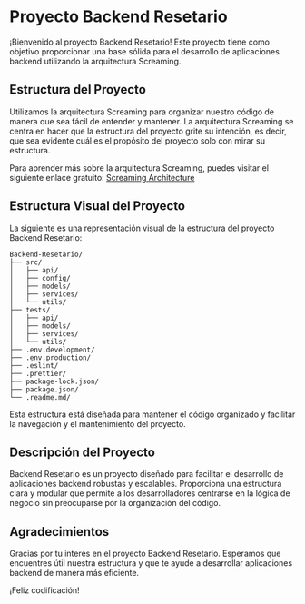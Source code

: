 # Proyecto Backend Resetario

¡Bienvenido al proyecto Backend Resetario! Este proyecto tiene como objetivo proporcionar una base sólida para el desarrollo de aplicaciones backend utilizando la arquitectura Screaming.

## Estructura del Proyecto

Utilizamos la arquitectura Screaming para organizar nuestro código de manera que sea fácil de entender y mantener. La arquitectura Screaming se centra en hacer que la estructura del proyecto grite su intención, es decir, que sea evidente cuál es el propósito del proyecto solo con mirar su estructura.

Para aprender más sobre la arquitectura Screaming, puedes visitar el siguiente enlace gratuito:
[Screaming Architecture](https://www.milanjovanovic.tech/blog/screaming-architecture/)

## Estructura Visual del Proyecto

La siguiente es una representación visual de la estructura del proyecto Backend Resetario:

```
Backend-Resetario/
├── src/
│   ├── api/
│   ├── config/
│   ├── models/
│   ├── services/
│   └── utils/
├── tests/
│   ├── api/
│   ├── models/
│   ├── services/
│   └── utils/
├── .env.development/
├── .env.production/
├── .eslint/
├── .prettier/
├── package-lock.json/
├── package.json/
└── .readme.md/
```

Esta estructura está diseñada para mantener el código organizado y facilitar la navegación y el mantenimiento del proyecto.

## Descripción del Proyecto

Backend Resetario es un proyecto diseñado para facilitar el desarrollo de aplicaciones backend robustas y escalables. Proporciona una estructura clara y modular que permite a los desarrolladores centrarse en la lógica de negocio sin preocuparse por la organización del código.

## Agradecimientos

Gracias por tu interés en el proyecto Backend Resetario. Esperamos que encuentres útil nuestra estructura y que te ayude a desarrollar aplicaciones backend de manera más eficiente.

¡Feliz codificación!